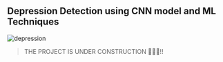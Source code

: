 ## Depression Detection using CNN model and ML Techniques
![depression](https://github.com/anonymous2912/Epics-App/blob/main/opt/Depression.gif)

> THE PROJECT IS UNDER CONSTRUCTION 👷‍♂️🚧!!